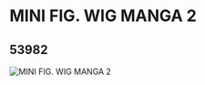 # MINI FIG. WIG MANGA 2
## 53982
![MINI FIG. WIG MANGA 2](https://lc-www-live-s.legocdn.com/media/bricks/5/2/4288258.jpg)